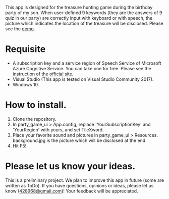 This app is designed for the treasure hunting game during the birthday party of my son. 
When user-defined 9 keywords (they are the answers of 9 quiz in our party) are correctly input with keyboard or with speech, 
the picture which indicates the location of the treasure will be disclosed.
Please see the [demo](https://www.youtube.com/watch?v=uVProI9icVA).

# Requisite
- A subscription key and a service region of Speech Service of Microsoft Azure Cognitive Service. 
You can take one for free. 
Please see the instruction of the [official site](https://docs.microsoft.com/en-us/azure/cognitive-services/speech-service/get-started).
- Visual Studio (This app is tested on Visual Studio Community 2017).
- Windows 10.

# How to install.
1. Clone the repository.
1. In party_game_ui > App.config, replace 'YourSubscriptionKey' and 'YourRegion' with yours, and set TileXword.
1. Place your favorite sound and pictures in party_game_ui > Resources. 
background.jpg is the picture which will be disclosed at the end. 
1. Hit F5!

# Please let us know your ideas.
This is a preliminary project.
We plan to improve this app in future (some are written as ToDo). 
If you have questions, opinions or ideas, please let us know (<428968@gmail.com>)! 
Your feedback will be appreciated. 
